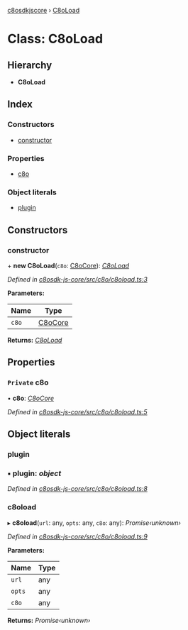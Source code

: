 [c8osdkjscore](../README.md) › [C8oLoad](c8oload.md)

# Class: C8oLoad

## Hierarchy

* **C8oLoad**

## Index

### Constructors

* [constructor](c8oload.md#constructor)

### Properties

* [c8o](c8oload.md#private-c8o)

### Object literals

* [plugin](c8oload.md#plugin)

## Constructors

###  constructor

\+ **new C8oLoad**(`c8o`: [C8oCore](c8ocore.md)): *[C8oLoad](c8oload.md)*

*Defined in [c8osdk-js-core/src/c8o/c8oload.ts:3](https://github.com/convertigo/c8osdk-angular/blob/ce1ada0/src/c8o/c8oload.ts#L3)*

**Parameters:**

Name | Type |
------ | ------ |
`c8o` | [C8oCore](c8ocore.md) |

**Returns:** *[C8oLoad](c8oload.md)*

## Properties

### `Private` c8o

• **c8o**: *[C8oCore](c8ocore.md)*

*Defined in [c8osdk-js-core/src/c8o/c8oload.ts:5](https://github.com/convertigo/c8osdk-angular/blob/ce1ada0/src/c8o/c8oload.ts#L5)*

## Object literals

###  plugin

### ▪ **plugin**: *object*

*Defined in [c8osdk-js-core/src/c8o/c8oload.ts:8](https://github.com/convertigo/c8osdk-angular/blob/ce1ada0/src/c8o/c8oload.ts#L8)*

###  c8oload

▸ **c8oload**(`url`: any, `opts`: any, `c8o`: any): *Promise‹unknown›*

*Defined in [c8osdk-js-core/src/c8o/c8oload.ts:9](https://github.com/convertigo/c8osdk-angular/blob/ce1ada0/src/c8o/c8oload.ts#L9)*

**Parameters:**

Name | Type |
------ | ------ |
`url` | any |
`opts` | any |
`c8o` | any |

**Returns:** *Promise‹unknown›*
